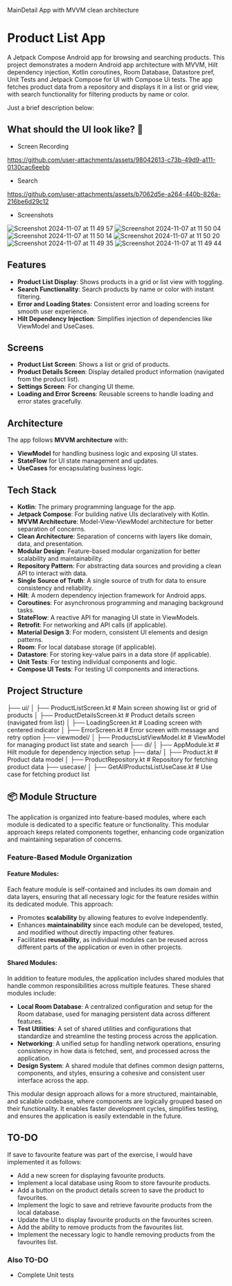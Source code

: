 MainDetail App with MVVM clean architecture

# Product List App

A Jetpack Compose Android app for browsing and searching products. This project demonstrates a modern Android app 
architecture with MVVM, Hilt dependency injection, Kotlin coroutines, Room Database, Datastore pref, Unit Tests and Jetpack Compose 
for UI with Compose Ui tests. The app fetches product data from a repository and displays it in a list or grid view, 
with search functionality for filtering products by name or color.

Just a brief description below:

## What should the UI look like? 🎨

- Screen Recording
  
https://github.com/user-attachments/assets/98042613-c73b-49d9-a111-0130cac6eebb

- Search

https://github.com/user-attachments/assets/b7062d5e-a264-440b-826a-216be6d29c12

- Screenshots
  
![Screenshot 2024-11-07 at 11 49 57](https://github.com/user-attachments/assets/267b33ab-3a6b-4213-92c2-4f47ec92dfd8) ![Screenshot 2024-11-07 at 11 50 04](https://github.com/user-attachments/assets/f9e8eadb-b31a-467a-83df-ec918551d028) ![Screenshot 2024-11-07 at 11 50 14](https://github.com/user-attachments/assets/8b11a8d6-09b1-4c52-a759-b4b56bbf9bd8) ![Screenshot 2024-11-07 at 11 50 20](https://github.com/user-attachments/assets/a0014e7d-334d-494a-bd28-174c8bec8282) ![Screenshot 2024-11-07 at 11 49 35](https://github.com/user-attachments/assets/e1df159f-e9af-4ae3-a43f-9f86da3361f0) ![Screenshot 2024-11-07 at 11 49 44](https://github.com/user-attachments/assets/675e7f67-898a-408b-bfa5-854010e538e8)

## Features

- **Product List Display**: Shows products in a grid or list view with toggling.
- **Search Functionality**: Search products by name or color with instant filtering.
- **Error and Loading States**: Consistent error and loading screens for smooth user experience.
- **Hilt Dependency Injection**: Simplifies injection of dependencies like ViewModel and UseCases.

## Screens

- **Product List Screen**: Shows a list or grid of products.
- **Product Details Screen**: Display detailed product information (navigated from the product list).
- **Settings Screen**: For changing UI theme.
- **Loading and Error Screens**: Reusable screens to handle loading and error states gracefully.

## Architecture

The app follows **MVVM architecture** with:
- **ViewModel** for handling business logic and exposing UI states.
- **StateFlow** for UI state management and updates.
- **UseCases** for encapsulating business logic.

## Tech Stack

- **Kotlin**: The primary programming language for the app.
- **Jetpack Compose**: For building native UIs declaratively with Kotlin.
- **MVVM Architecture**: Model-View-ViewModel architecture for better separation of concerns.
- **Clean Architecture**: Separation of concerns with layers like domain, data, and presentation.
- **Modular Design**: Feature-based modular organization for better scalability and maintainability.
- **Repository Pattern**: For abstracting data sources and providing a clean API to interact with data.
- **Single Source of Truth**: A single source of truth for data to ensure consistency and reliability.
- **Hilt**: A modern dependency injection framework for Android apps.
- **Coroutines**: For asynchronous programming and managing background tasks.
- **StateFlow**: A reactive API for managing UI state in ViewModels.
- **Retrofit**: For networking and API calls (if applicable).
- **Material Design 3**: For modern, consistent UI elements and design patterns.
- **Room**: For local database storage (if applicable).
- **Datastore**: For storing key-value pairs in a data store (if applicable).
- **Unit Tests**: For testing individual components and logic.
- **Compose UI Tests**: For testing UI components and interactions.

## Project Structure

├── ui/ │ ├── ProductListScreen.kt # Main screen showing list or grid of products │ ├── ProductDetailsScreen.kt # Product details screen (navigated from list) │ ├── LoadingScreen.kt # Loading screen with centered indicator │ ├── ErrorScreen.kt # Error screen with message and retry option ├── viewmodel/ │ ├── ProductsListViewModel.kt # ViewModel for managing product list state and search ├── di/ │ ├── AppModule.kt # Hilt module for dependency injection setup ├── data/ │ ├── Product.kt # Product data model │ ├── ProductRepository.kt # Repository for fetching product data ├── usecase/ │ ├── GetAllProductsListUseCase.kt # Use case for fetching product list

## 📦 Module Structure

The application is organized into feature-based modules, where each module is dedicated to a specific feature or functionality. This modular approach keeps related components together, enhancing code organization and maintaining separation of concerns.

### Feature-Based Module Organization

#### Feature Modules:
Each feature module is self-contained and includes its own domain and data layers, ensuring that all necessary logic for the feature resides within its dedicated module. This approach:

- Promotes **scalability** by allowing features to evolve independently.
- Enhances **maintainability** since each module can be developed, tested, and modified without directly impacting other features.
- Facilitates **reusability**, as individual modules can be reused across different parts of the application or even in other projects.

#### Shared Modules:
In addition to feature modules, the application includes shared modules that handle common responsibilities across multiple features. These shared modules include:

- **Local Room Database**: A centralized configuration and setup for the Room database, used for managing persistent data across different features.
- **Test Utilities**: A set of shared utilities and configurations that standardize and streamline the testing process across the application.
- **Networking**: A unified setup for handling network operations, ensuring consistency in how data is fetched, sent, and processed across the application.
- **Design System**: A shared module that defines common design patterns, components, and styles, ensuring a cohesive and consistent user interface across the app.

This modular design approach allows for a more structured, maintainable, and scalable codebase, where components are logically grouped based on their functionality. It enables faster development cycles, simplifies testing, and ensures the application is easily extendable in the future.

## TO-DO
If save to favourite feature was part of the exercise, I would have implemented it as follows:
- Add a new screen for displaying favourite products.
- Implement a local database using Room to store favourite products.
- Add a button on the product details screen to save the product to favourites.
- Implement the logic to save and retrieve favourite products from the local database.
- Update the UI to display favourite products on the favourites screen.
- Add the ability to remove products from the favourites list.
- Implement the necessary logic to handle removing products from the favourites list.

### Also TO-DO
- Complete Unit tests
